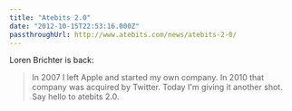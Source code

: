 ```yaml
---
title: "Atebits 2.0"
date: "2012-10-15T22:53:16.000Z"
passthroughUrl: http://www.atebits.com/news/atebits-2-0/
---
```


Loren Brichter is back:

> In 2007 I left Apple and started my own company. In 2010 that company was acquired by Twitter. Today I'm giving it another shot. Say hello to atebits 2.0.